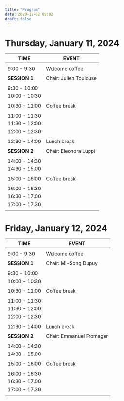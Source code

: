 ```yaml
---
title: "Program"
date: 2020-12-02 09:02
draft: false
---
```


# Thursday, January 11, 2024

| TIME          | EVENT           |
| ------------- | ----------------|
|               |                 |
|  9:00 -  9:30 | Welcome coffee  |
|               |                 |
| **SESSION 1** | Chair: Julien Toulouse |
|               |                 |
|  9:30 - 10:00 | |
| 10:00 - 10:30 | |
|               |                 |
| 10:30 - 11:00 | Coffee break    |
|               |                 |
| 11:00 - 11:30 | |
| 11:30 - 12:00 | |
| 12:00 - 12:30 | |
|               |                 |
| 12:30 - 14:00 | Lunch break |
|               |                 |
| **SESSION 2** | Chair: Eleonora Luppi |
|               |                 |
| 14:00 - 14:30 | |
| 14:30 - 15.00 | |
|               |                 |
| 15:00 - 16:00 | Coffee break    |
|               |                 |
| 16:00 - 16:30 | |
| 16:30 - 17.00 | |
| 17:00 - 17.30 | |
|               |                 |

# Friday, January 12, 2024

| TIME          | EVENT           |
| ------------- | ----------------|
|               |                 |
|  9:00 -  9:30 | Welcome coffee  |
|               |                 |
| **SESSION 1** | Chair: Mi-Song Dupuy  |
|               |                 |
|  9:30 - 10:00 | |
| 10:00 - 10:30 | |
|               |                 |
| 10:30 - 11:00 | Coffee break    |
|               |                 |
| 11:00 - 11:30 | |
| 11:30 - 12:00 | |
| 12:00 - 12:30 | |
|               |                 |
| 12:30 - 14:00 | Lunch break |
|               |                 |
| **SESSION 2** | Chair: Emmanuel Fromager |
|               |                 |
| 14:00 - 14:30 | |
| 14:30 - 15.00 | |
|               |                 |
| 15:00 - 16:00 | Coffee break    |
|               |                 |
| 16:00 - 16:30 | |
| 16:30 - 17.00 | |
| 17:00 - 17.30 | |
|               |                 |
